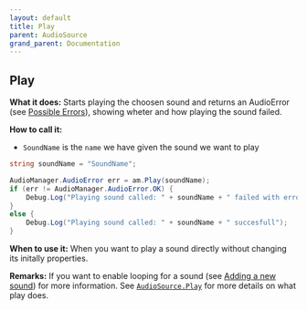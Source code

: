 ```yaml
---
layout: default
title: Play
parent: AudioSource
grand_parent: Documentation
---
```


## Play
**What it does:**
Starts playing the choosen sound and returns an AudioError (see [Possible Errors](https://mathewhdyt.github.io/Unity-Audio-Manager/docs/documentation/index/#possible-errors)), showing wheter and how playing the sound failed.

**How to call it:**
- ```SoundName``` is the ```name``` we have given the sound we want to play

```csharp
string soundName = "SoundName";

AudioManager.AudioError err = am.Play(soundName);
if (err != AudioManager.AudioError.OK) {
    Debug.Log("Playing sound called: " + soundName + " failed with error id: " + err);
}
else {
    Debug.Log("Playing sound called: " + soundName + " succesfull");
}
```

**When to use it:**
When you want to play a sound directly without changing its initally properties.

**Remarks:**
If you want to enable looping for a sound (see [Adding a new sound](https://mathewhdyt.github.io/Unity-Audio-Manager/installation#adding-a-new-sound)) for more information. See [```AudioSource.Play```](https://docs.unity3d.com/2021.2/Documentation/ScriptReference/AudioSource.Play.html) for more details on what play does.
